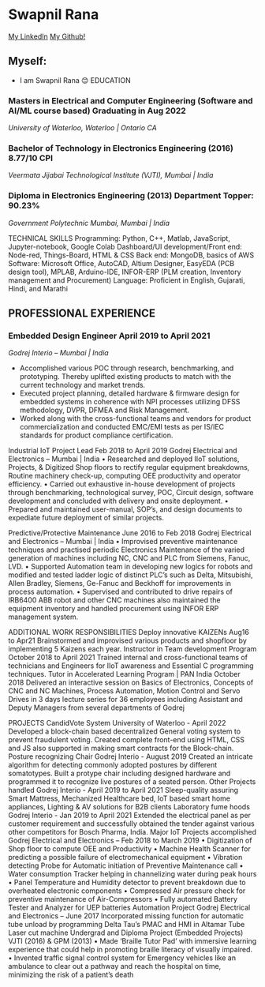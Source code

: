 # Swapnil Rana

[My LinkedIn](www.linkedin.com/in/swapnil-rana)
[My Github!](https://github.com/swapnilrana) 


## Myself:
- I am Swapnil Rana 😊
EDUCATION
### Masters in Electrical and Computer Engineering (Software and AI/ML course based)     Graduating in Aug 2022
*University of Waterloo, Waterloo | Ontario CA*  
### Bachelor of Technology in Electronics Engineering (2016)                                        8.77/10 CPI
*Veermata Jijabai Technological Institute (VJTI), Mumbai | India*
### Diploma in Electronics Engineering (2013)                                         Department Topper: 90.23%
*Government Polytechnic Mumbai, Mumbai | India*

TECHNICAL SKILLS
Programming: Python, C++, Matlab, JavaScript, Jupyter-notebook, Google Colab
Dashboard/UI development/Front end: Node-red, Things-Board, HTML & CSS
Back end: MongoDB, basics of AWS
Software: Microsoft Office, AutoCAD, Altium Designer, EasyEDA (PCB design tool), MPLAB, Arduino-IDE, INFOR-ERP (PLM creation, Inventory management and Procurement)
Language: Proficient in English, Gujarati, Hindi, and Marathi


## PROFESSIONAL EXPERIENCE
### Embedded Design Engineer 	           April 2019 to April 2021
*Godrej Interio – Mumbai | India*					        
- Accomplished various POC through research, benchmarking, and prototyping. Thereby uplifted existing products to match with the current technology and market trends. 
-	Executed project planning, detailed hardware & firmware design for embedded systems in coherence with NPI processes utilizing DFSS methodology, DVPR, DFMEA and Risk Management.
-	Worked along with the cross-functional teams and vendors for product commercialization and conducted EMC/EMI tests as per IS/IEC standards for product compliance certification.

Industrial IoT Project Lead     		 Feb 2018 to April 2019
Godrej Electrical and Electronics – Mumbai | India
•	Researched and deployed IIoT solutions, Projects, & Digitized Shop floors to rectify regular equipment breakdowns, Routine machinery check-up, computing OEE productivity and operator efficiency.
•	Carried out exhaustive in-house development of projects through benchmarking, technological survey, POC, Circuit design, software development and concluded with delivery and onsite deployment.
•	Prepared and maintained user-manual, SOP’s, and design documents to expediate future deployment of similar projects.

Predictive/Protective Maintenance               June 2016 to Feb 2018
Godrej Electrical and Electronics – Mumbai | India
•	Improvised preventive maintenance techniques and practised periodic Electronics Maintenance of the varied generation of machines including NC, CNC and PLC from Siemens, Fanuc, LVD.
•	Supported Automation team in developing new logics for robots and modified and tested ladder logic of distinct PLC’s such as Delta, Mitsubishi, Allen Bradley, Siemens, Ge-Fanuc and Beckhoff for improvements in process automation. 
•	Supervised and contributed to drive repairs of IRB6400 ABB robot and other CNC machines also maintained the equipment inventory and handled procurement using INFOR ERP management system.


ADDITIONAL WORK RESPONSIBILITIES
Deploy innovative KAIZENs         Aug16 to Apr21
Brainstormed and improvised various products and shopfloor by implementing 5 Kaizens each year.
Instructor in Team development Program October 2018 to April 2021 
Trained internal and cross-functional teams of technicians and Engineers for IIoT awareness and Essential C programming techniques.
Tutor in Accelerated Learning Program | PAN India				         October 2018 
Delivered an interactive session on Basics of Electronics, Concepts of CNC and NC Machines, Process Automation, Motion Control and Servo Drives in 3 days lecture series for 36 employees including Assistant and Deputy Managers from several departments of Godrej

PROJECTS 
CandidVote System 								University of Waterloo - April 2022
Developed a block-chain based decentralized General voting system to prevent fraudulent voting. Created complete front-end using HTML, CSS and JS also supported in making smart contracts for the Block-chain.
Posture recognizing Chair  						  	           Godrej Interio - August 2019
Created an intricate algorithm for detecting commonly adopted postures by different somatotypes. Built a protype chair including designed hardware and programmed it to recognize live postures of a seated person.
Other Projects handled 						    Godrej Interio - April 2019 to April 2021
Sleep-quality assuring Smart Mattress, Mechanized Healthcare bed, IoT based smart home appliances, Lighting & AV solutions for B2B clients
Laboratory fume hoods 						      Godrej Interio - Jan 2019 to April 2021
Extended the electrical panel as per customer requirement and successfully obtained the tender against various other competitors for Bosch Pharma, India. 
Major IoT Projects accomplished 		            Godrej Electrical and Electronics – Feb 2018 to March 2019
•	Digitization of Shop floor to compute OEE and Productivity 
•	Machine Health Scanner for predicting a possible failure of electromechanical equipment 
•	Vibration detecting Probe for Automatic initiation of Preventive Maintenance call
•	Water consumption Tracker helping in channelizing water during peak hours
•	Panel Temperature and Humidity detector to prevent breakdown due to overheated electronic components
•	Compressed Air pressure check for preventive maintenance of Air-Compressors
•	Fully automated Battery Tester and Analyzer for UEP batteries
Automation Project 						         Godrej Electrical and Electronics – June 2017
Incorporated missing function for automatic tube unload by programming Delta Tau’s PMAC and HMI in Altamar Tube Laser cut machine
Undergrad and Diploma Project (Embedded Projects)				  VJTI (2016) & GPM (2013)
•	Made ‘Braille Tutor Pad’ with immersive learning experience that could help in promoting braille literacy of visually impaired.
•	Invented traffic signal control system for Emergency vehicles like an ambulance to clear out a pathway and reach the hospital on time, minimizing the risk of a patient’s death

